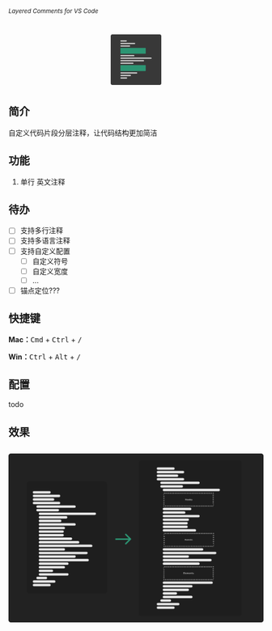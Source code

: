 <sub><em>Layered Comments for VS Code</em></sub>
<h1 align="center">
  <img src="./assets/logo.png" height="100">
</h1>

## 简介

自定义代码片段分层注释，让代码结构更加简洁

## 功能

1. 单行 英文注释

## 待办

- [ ] 支持多行注释
- [ ] 支持多语言注释
- [ ] 支持自定义配置
   - [ ] 自定义符号
   - [ ] 自定义宽度
   - [ ] ...
- [ ] 锚点定位???

## 快捷键

**Mac：**<kbd>Cmd</kbd> + <kbd>Ctrl</kbd> + <kbd>/</kbd>

**Win：**<kbd>Ctrl</kbd> + <kbd>Alt</kbd> + <kbd>/</kbd>

## 配置

todo

## 效果
<h2 align="center">
  <img src="./assets/effect.png">
</h2>
